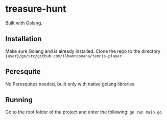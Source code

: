 # treasure-hunt
Built with Golang.
## Installation
Make sure Golang and is already installed.
Clone the repo to the directory ```{user}/go/src/github.com/ilhamrobyana/tennis-player```
## Peresquite

No Peresquites needed, built only with native golang libraries

## Running
Go to the root folder of the project and enter the following:
```go run main.go```
